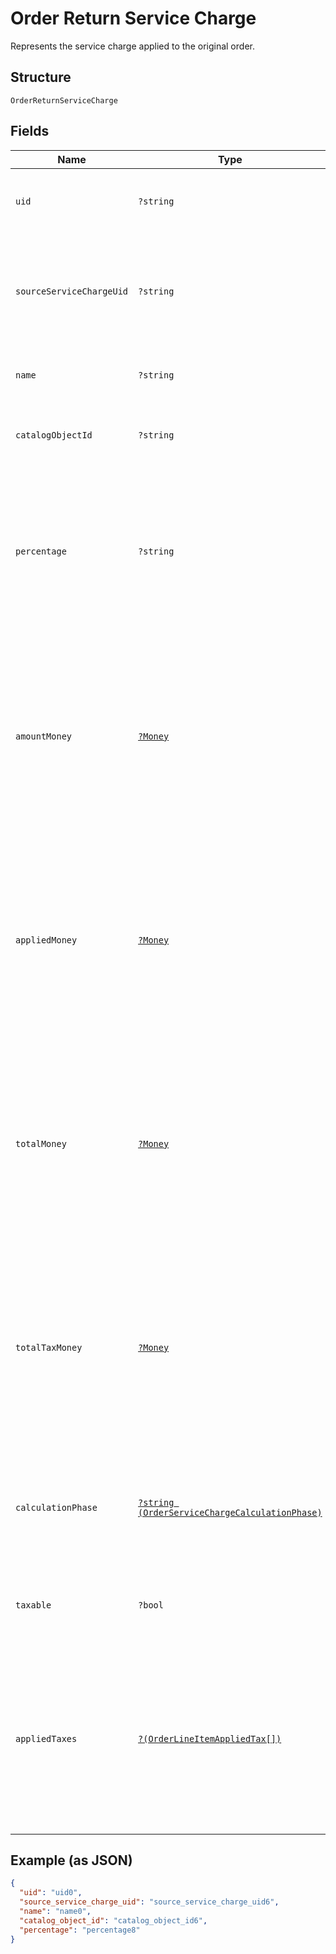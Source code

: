 
# Order Return Service Charge

Represents the service charge applied to the original order.

## Structure

`OrderReturnServiceCharge`

## Fields

| Name | Type | Tags | Description | Getter | Setter |
|  --- | --- | --- | --- | --- | --- |
| `uid` | `?string` | Optional | A unique ID that identifies the return service charge only within this order.<br>**Constraints**: *Maximum Length*: `60` | getUid(): ?string | setUid(?string uid): void |
| `sourceServiceChargeUid` | `?string` | Optional | The service charge `uid` from the order containing the original<br>service charge. `source_service_charge_uid` is `null` for<br>unlinked returns.<br>**Constraints**: *Maximum Length*: `60` | getSourceServiceChargeUid(): ?string | setSourceServiceChargeUid(?string sourceServiceChargeUid): void |
| `name` | `?string` | Optional | The name of the service charge.<br>**Constraints**: *Maximum Length*: `255` | getName(): ?string | setName(?string name): void |
| `catalogObjectId` | `?string` | Optional | The catalog object ID of the associated [OrderServiceCharge](/doc/models/order-service-charge.md).<br>**Constraints**: *Maximum Length*: `192` | getCatalogObjectId(): ?string | setCatalogObjectId(?string catalogObjectId): void |
| `percentage` | `?string` | Optional | The percentage of the service charge, as a string representation of<br>a decimal number. For example, a value of `"7.25"` corresponds to a<br>percentage of 7.25%.<br><br>Either `percentage` or `amount_money` should be set, but not both.<br>**Constraints**: *Maximum Length*: `10` | getPercentage(): ?string | setPercentage(?string percentage): void |
| `amountMoney` | [`?Money`](/doc/models/money.md) | Optional | Represents an amount of money. `Money` fields can be signed or unsigned.<br>Fields that do not explicitly define whether they are signed or unsigned are<br>considered unsigned and can only hold positive amounts. For signed fields, the<br>sign of the value indicates the purpose of the money transfer. See<br>[Working with Monetary Amounts](https://developer.squareup.com/docs/build-basics/working-with-monetary-amounts)<br>for more information. | getAmountMoney(): ?Money | setAmountMoney(?Money amountMoney): void |
| `appliedMoney` | [`?Money`](/doc/models/money.md) | Optional | Represents an amount of money. `Money` fields can be signed or unsigned.<br>Fields that do not explicitly define whether they are signed or unsigned are<br>considered unsigned and can only hold positive amounts. For signed fields, the<br>sign of the value indicates the purpose of the money transfer. See<br>[Working with Monetary Amounts](https://developer.squareup.com/docs/build-basics/working-with-monetary-amounts)<br>for more information. | getAppliedMoney(): ?Money | setAppliedMoney(?Money appliedMoney): void |
| `totalMoney` | [`?Money`](/doc/models/money.md) | Optional | Represents an amount of money. `Money` fields can be signed or unsigned.<br>Fields that do not explicitly define whether they are signed or unsigned are<br>considered unsigned and can only hold positive amounts. For signed fields, the<br>sign of the value indicates the purpose of the money transfer. See<br>[Working with Monetary Amounts](https://developer.squareup.com/docs/build-basics/working-with-monetary-amounts)<br>for more information. | getTotalMoney(): ?Money | setTotalMoney(?Money totalMoney): void |
| `totalTaxMoney` | [`?Money`](/doc/models/money.md) | Optional | Represents an amount of money. `Money` fields can be signed or unsigned.<br>Fields that do not explicitly define whether they are signed or unsigned are<br>considered unsigned and can only hold positive amounts. For signed fields, the<br>sign of the value indicates the purpose of the money transfer. See<br>[Working with Monetary Amounts](https://developer.squareup.com/docs/build-basics/working-with-monetary-amounts)<br>for more information. | getTotalTaxMoney(): ?Money | setTotalTaxMoney(?Money totalTaxMoney): void |
| `calculationPhase` | [`?string (OrderServiceChargeCalculationPhase)`](/doc/models/order-service-charge-calculation-phase.md) | Optional | Represents a phase in the process of calculating order totals.<br>Service charges are applied after the indicated phase.<br><br>[Read more about how order totals are calculated.](https://developer.squareup.com/docs/orders-api/how-it-works#how-totals-are-calculated) | getCalculationPhase(): ?string | setCalculationPhase(?string calculationPhase): void |
| `taxable` | `?bool` | Optional | Indicates whether the surcharge can be taxed. Service charges<br>calculated in the `TOTAL_PHASE` cannot be marked as taxable. | getTaxable(): ?bool | setTaxable(?bool taxable): void |
| `appliedTaxes` | [`?(OrderLineItemAppliedTax[])`](/doc/models/order-line-item-applied-tax.md) | Optional | The list of references to `OrderReturnTax` entities applied to the<br>`OrderReturnServiceCharge`. Each `OrderLineItemAppliedTax` has a `tax_uid`<br>that references the `uid` of a top-level `OrderReturnTax` that is being<br>applied to the `OrderReturnServiceCharge`. On reads, the applied amount is<br>populated. | getAppliedTaxes(): ?array | setAppliedTaxes(?array appliedTaxes): void |

## Example (as JSON)

```json
{
  "uid": "uid0",
  "source_service_charge_uid": "source_service_charge_uid6",
  "name": "name0",
  "catalog_object_id": "catalog_object_id6",
  "percentage": "percentage8"
}
```

